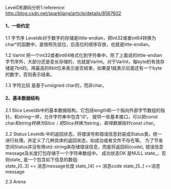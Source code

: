LevelDB源码分析1
reference:
<br>http://blog.csdn.net/sparkliang/article/details/8567602

#### 1、一些约定
1.1 字节序
Leveldb对于数字的存储是little-endian，把int32或者int64转换为char*的函数中，是按照先低位，后高位的顺序存放，也就是litte-endian。

1.2 VarInt
把一个int32或者int64格式化到字符串中，除了上面说的little-endian字节序外，大部分还是变长存储的，也就是VarInt。对于VarInt，每byte的有效存储是7bit的，用最高的8bit位来表示是否结束，如果是1就表示后面还有一个byte的数字，否则表示结束。

1.3 字符比较
是基于unsigned char的，而非char。

#### 2、基本数据结构
2.1 Slice
Leveldb中的基本数据结构，它包括length和一个指向外部字节数组的指针。和string一样，允许字符串中包含’\0’。
提供一些基本接口，可以把const char*和string转换为Slice；把Slice转换为string，取得数据指针const char*。

2.2 Status
Leveldb 中的返回状态，将错误号和错误信息封装成Status类，统一进行处理。并定义了几种具体的返回状态，如成功或者文件不存在等。
为了节省空间Status并没有用std::string来存储错误信息，而是将返回码(code), 错误信息message及长度打包存储于一个字符串数组中。
成功状态OK 是NULL state_，否则state_ 是一个包含如下信息的数组:  
state_[0..3] == 消息message长度 
state_[4]    == 消息code
state_[5..]  ==消息message 

2.3 Arena
